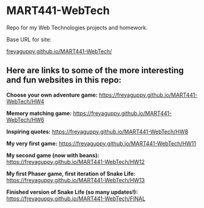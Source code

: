 # MART441-WebTech
Repo for my Web Technologies projects and homework.

Base URL for site:

[freyaguppy.github.io/MART441-WebTech/](https://freyaguppy.github.io/MART441-WebTech/)

## Here are links to some of the more interesting and fun websites in this repo:

**Choose your own adventure game:** https://freyaguppy.github.io/MART441-WebTech/HW4

**Memory matching game:** https://freyaguppy.github.io/MART441-WebTech/HW6

**Inspiring quotes:** https://freyaguppy.github.io/MART441-WebTech/HW8

**My very first game:** https://freyaguppy.github.io/MART441-WebTech/HW11

**My second game (now with beans):** https://freyaguppy.github.io/MART441-WebTech/HW12

**My first Phaser game, first iteration of Snake Life:** https://freyaguppy.github.io/MART441-WebTech/HW13

**Finished version of Snake Life (so many updates!):** https://freyaguppy.github.io/MART441-WebTech/FINAL



